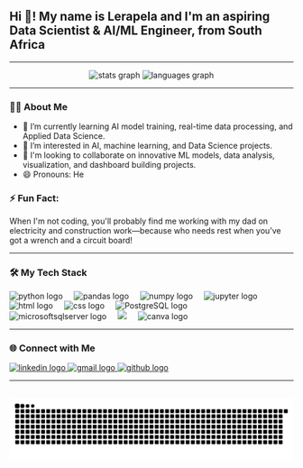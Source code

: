 
<h2 align="left">Hi 👋! My name is Lerapela and I'm an aspiring Data Scientist & AI/ML Engineer, from South Africa</h2>

---

<div align="center">
  <img src="https://github-readme-stats.vercel.app/api?username=lerapela&hide_title=false&hide_rank=false&show_icons=true&include_all_commits=true&count_private=true&disable_animations=false&theme=dracula&locale=en&hide_border=false" height="150" alt="stats graph"  />
<img src="https://github-readme-stats.vercel.app/api/top-langs?username=lerapela&locale=en&hide_title=false&layout=compact&card_width=320&langs_count=15&theme=dracula&hide_border=false&include_all_commits=true&count_private=true" height="150" alt="languages graph" />
</div>


---

### 👨‍💻 About Me
- 🌱 I’m currently learning AI model training, real-time data processing, and Applied Data Science.
- 👀 I’m interested in AI, machine learning, and Data Science projects.
- 💞️ I'm looking to collaborate on innovative ML models, data analysis, visualization, and dashboard building projects.
- 😄 Pronouns: He

### ⚡ Fun Fact:
When I'm not coding, you'll probably find me working with my dad on electricity and construction work—because who needs rest when you’ve got a wrench and a circuit board!

---

### 🛠️ My Tech Stack

<div align="left">
  <img src="https://cdn.jsdelivr.net/gh/devicons/devicon/icons/python/python-original.svg" height="40" alt="python logo" />
  <img width="12" />
  <img src="https://cdn.jsdelivr.net/gh/devicons/devicon/icons/pandas/pandas-original.svg" height="40" alt="pandas logo"  />
  <img width="12" />
  <img src="https://cdn.jsdelivr.net/gh/devicons/devicon/icons/numpy/numpy-original.svg" height="40" alt="numpy logo"  />
  <img width="12" />
    <img src="https://cdn.jsdelivr.net/gh/devicons/devicon/icons/jupyter/jupyter-original.svg" height="40" alt="jupyter logo"  />
  <img width="12" />
  <img src="https://cdn.jsdelivr.net/gh/devicons/devicon/icons/html5/html5-original.svg" height="40" alt="html logo" />
  <img width="12" />
  <img src="https://cdn.jsdelivr.net/gh/devicons/devicon/icons/css3/css3-original.svg" height="40" alt="css logo" />
  <img width="12" />
  <img src="https://cdn.jsdelivr.net/gh/devicons/devicon/icons/postgresql/postgresql-original.svg" height="40" alt="PostgreSQL logo" />
  <img width="12" />
  <img src="https://cdn.jsdelivr.net/gh/devicons/devicon/icons/microsoftsqlserver/microsoftsqlserver-plain.svg" height="40" alt="microsoftsqlserver logo"  />
    <img width="12" />
  <img src ="https://img.shields.io/badge/Adobe%20XD-470137?style=for-the-badge&logo=Adobe%20XD&logoColor=#FF61F6" height ="40" />
  <img width="12" />
    <img src="https://cdn.jsdelivr.net/gh/devicons/devicon/icons/canva/canva-original.svg" height="40" alt="canva logo"  />
  <img width="12" />
</div>

---

### 🌐 Connect with Me
<div align="left">
  <a href="https://www.linkedin.com/in/lerapela-sebola-678a4b33b/">
    <img src="https://img.shields.io/static/v1?message=LinkedIn&logo=linkedin&label=&color=0077B5&logoColor=white&labelColor=&style=for-the-badge" height="35" alt="linkedin logo" />
  </a>
  <a href="mailto:masebelerapela97@gmail.com">
    <img src="https://img.shields.io/static/v1?message=Gmail&logo=gmail&label=&color=D14836&logoColor=white&labelColor=&style=for-the-badge" height="35" alt="gmail logo" />
  </a>
  <a href="https://github.com/lerapela">
    <img src="https://img.shields.io/static/v1?message=GitHub&logo=github&label=&color=333333&logoColor=white&labelColor=&style=for-the-badge" height="35" alt="github logo" />
  </a>
</div>

---

<br clear="both">

<picture>
  <source media="(prefers-color-scheme: dark)" srcset="https://raw.githubusercontent.com/lerapela/lerapela/output/github-snake-dark.svg" />
  <source media="(prefers-color-scheme: light)" srcset="https://raw.githubusercontent.com/lerapela/lerapela/output/github-snake.svg" />
  <img alt="github-snake" src="https://raw.githubusercontent.com/lerapela/lerapela/output/github-snake.svg" />
</picture>
